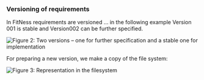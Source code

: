 ### Versioning of requirements
In FitNess requirements are versioned … in the following example Version 001 is stable and Version002 can be further specified.

![Figure 2: Two versions – one for further specification and a stable one for implementation][twoVersions]

[twoVersions]: TODOPATHFitnesseVersionen.png "Figure 2: Two versions – one for further specification and a stable one for implementation"


For preparing a new version, we make a copy of the file system:

![Figure 3: Representation in the filesystem][twoVersionsFileSystem]

[twoVersionsFileSystem]: TODOPATHFitnesseVersionenImFilesystem.png "Figure 3: Representation in the filesystem"